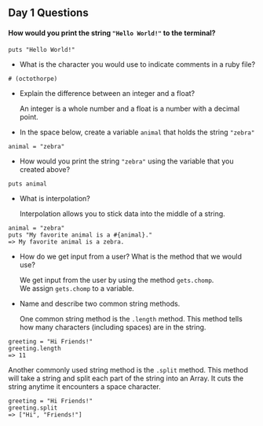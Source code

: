 ## Day 1 Questions

#### How would you print the string `"Hello World!"` to the terminal?
```
puts "Hello World!"
```

* What is the character you would use to indicate comments in a ruby file?
```
# (octothorpe)
```

* Explain the difference between an integer and a float?

   An integer is a whole number and a float is a number with a decimal point.  

* In the space below, create a variable `animal` that holds the string `"zebra"`
```
animal = "zebra"
```

* How would you print the string `"zebra"` using the variable that you created above?
```
puts animal
```

* What is interpolation?

   Interpolation allows you to stick data into the middle of a string.  

```
animal = "zebra"
puts "My favorite animal is a #{animal}."
=> My favorite animal is a zebra.
```

* How do we get input from a user? What is the method that we would use?

   We get input from the user by using the method `gets.chomp`.  
   We assign `gets.chomp` to a variable.     

* Name and describe two common string methods.

   One common string method is the `.length` method. This method tells how many characters (including spaces) are in the string.    

```
greeting = "Hi Friends!"
greeting.length
=> 11
```

   Another commonly used string method is the `.split` method. This method will take a string and split each part of the string into an Array. It cuts the string anytime it encounters a space character.   

```
greeting = "Hi Friends!"
greeting.split
=> ["Hi", "Friends!"]
```
